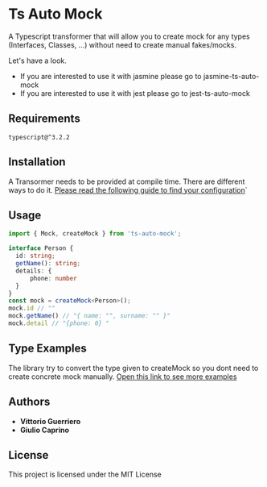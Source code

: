# Ts Auto Mock

A Typescript transformer that will allow you to create mock for any types (Interfaces, Classes, ...) without need to create manual fakes/mocks.

Let's have a look.

* If you are interested to use it with jasmine please go to jasmine-ts-auto-mock
* If you are interested to use it with jest please go to jest-ts-auto-mock

## Requirements
`
typescript@^3.2.2
`

## Installation
A Transormer needs to be provided at compile time. There are different ways to do it.
[Please read the following guide to find your configuration](docs/TRANSFORMER.md)`

## Usage
```ts
import { Mock, createMock } from 'ts-auto-mock';

interface Person {
  id: string;
  getName(): string;
  details: {
      phone: number
  }
}
const mock = createMock<Person>();
mock.id // ""
mock.getName() // "{ name: "", surname: "" }"
mock.detail // "{phone: 0} "
```

## Type Examples
The library try to convert the type given to createMock so you dont need to create concrete mock manually.
[Open this link to see more examples](docs/DETAILS.md)

## Authors

* **Vittorio Guerriero**
* **Giulio Caprino** 

## License

This project is licensed under the MIT License
